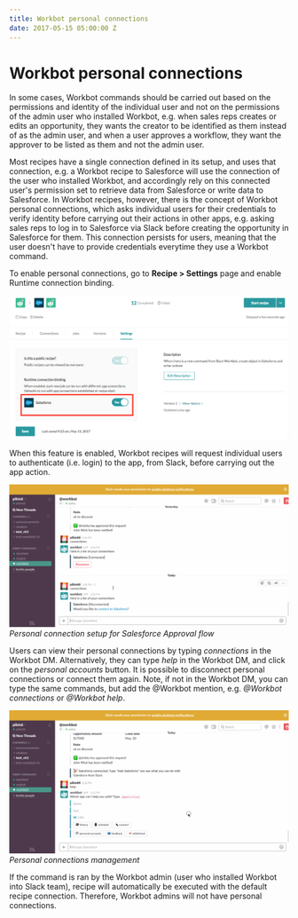 ```yaml
---
title: Workbot personal connections
date: 2017-05-15 05:00:00 Z
---
```


# Workbot personal connections
In some cases, Workbot commands should be carried out based on the permissions and identity of the individual user and not on the permissions of the admin user who installed Workbot, e.g. when sales reps creates or edits an opportunity, they wants the creator to be identified as them instead of as the admin user, and when a user approves a workflow, they want the approver to be listed as them and not the admin user.

Most recipes have a single connection defined in its setup, and uses that connection, e.g. a Workbot recipe to Salesforce will use the connection of the user who installed Workbot, and accordingly rely on this connected user's permission set to retrieve data from Salesforce or write data to Salesforce. In Workbot recipes, however, there is the concept of Workbot personal connections, which asks individual users for their credentials to verify identity before carrying out their actions in other apps, e.g. asking sales reps to log in to Salesforce via Slack before creating the opportunity in Salesforce for them. This connection persists for users, meaning that the user doesn't have to provide credentials everytime they use a Workbot command.

To enable personal connections, go to **Recipe > Settings** page and enable Runtime connection binding.

![recipe-setting](/assets/images/workbot/workbot-latebinding/recipe-settings.png)

When this feature is enabled, Workbot recipes will request individual users to authenticate (i.e. login) to the app, from Slack, before carrying out the app action.

![personal-connection-flow](/assets/images/workbot/workbot-latebinding/slack-flow.gif)
*Personal connection setup for Salesforce Approval flow*

Users can view their personal connections by typing *connections* in the Workbot DM. Alternatively, they can type *help* in the Workbot DM, and click on the *personal accounts* button. It is possible to disconnect personal connections or connect them again. Note, if not in the Workbot DM, you can type the same commands, but add the @Workbot mention, e.g. *@Workbot connections* or *@Workbot help*.

![personal-connection-control](/assets/images/workbot/workbot-latebinding/manage.gif)
*Personal connections management*

If the command is ran by the Workbot admin (user who installed Workbot into Slack team), recipe will automatically be executed with the default recipe connection. Therefore, Workbot admins will not have personal connections.
